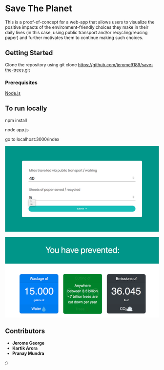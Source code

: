 # Save The Planet
This is a proof-of-concept for a web-app that allows users to visualize the positive impacts of the environment-friendly choices they make in their daily lives (in this case, using public transport and/or recycling/reusing paper) and further motivates them to continue making such choices.

## Getting Started
Clone the repository using git clone https://github.com/jerome9189/save-the-trees.git
### Prerequisites 
[Node.js](https://nodejs.org/en/download/)

## To run locally
npm install

node app.js

go to localhost:3000/index

![alt text](https://github.com/jerome9189/save-the-trees/blob/master/images/image1.png)

![alt text](https://github.com/jerome9189/save-the-trees/blob/master/images/image2.png)

## Contributors
  * **Jerome George**
  * **Kartik Arora**
  * **Pranay Mundra**
  
  :)
